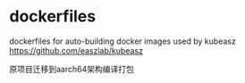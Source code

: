 # dockerfiles

dockerfiles for auto-building docker images used by kubeasz https://github.com/easzlab/kubeasz


原项目迁移到aarch64架构编译打包
